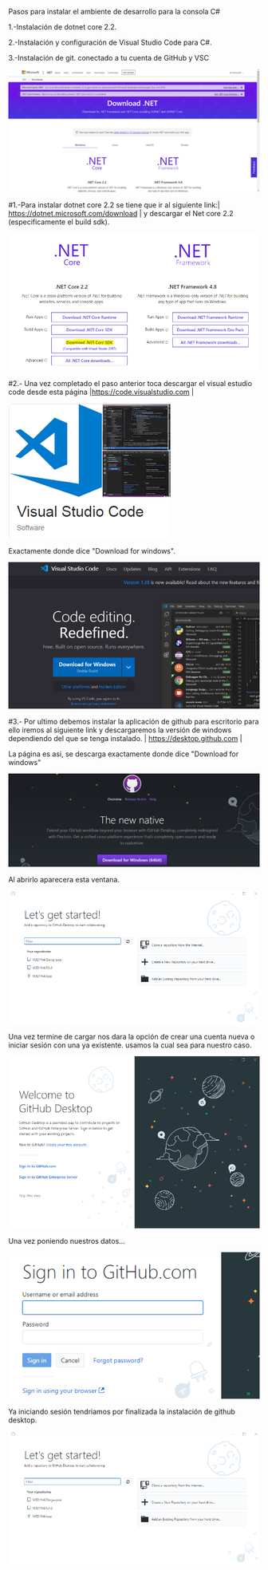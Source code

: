 Pasos para instalar el ambiente de desarrollo para la consola C#

1.-Instalación de dotnet core 2.2.

2.-Instalación y configuración de Visual Studio Code para C#.

3.-Instalación de git. conectado a tu cuenta de GitHub y VSC

![alt text](https://raw.githubusercontent.com/M3D1N4/Dorya-poo/master/Images/Download%20net%20pagina.PNG "Logo Title Text 1")

#1.-Para instalar dotnet core 2.2 se tiene que ir al siguiente link:| https://dotnet.microsoft.com/download | y descargar el Net core 2.2 (especificamente el build sdk).

![alt text](https://raw.githubusercontent.com/M3D1N4/Dorya-poo/master/Images/DownloadNet%20Descarga.PNG "Logo Title Text 1")

#2.-  Una vez completado el paso anterior toca descargar el visual estudio code desde esta página |https://code.visualstudio.com |

![alt text](https://raw.githubusercontent.com/M3D1N4/Dorya-poo/master/Images/images/VSC.png "Logo Title Text 1")

Exactamente donde dice "Download for windows".

![alt text](https://raw.githubusercontent.com/M3D1N4/Dorya-poo/master/Images/images/VSC%20Dwnld.png "Logo Title Text 1")


 
 #3.- Por ultimo debemos instalar la aplicación de github para escritorio para ello iremos al siguiente link y descargaremos la versión de windows dependiendo del que se tenga instalado.
| https://desktop.github.com |

La página es asi, se descarga exactamente donde dice "Download for windows"

![alt text](https://raw.githubusercontent.com/M3D1N4/Dorya-poo/master/Images/Github%20Dsk.png "Logo Title Text 1")

Al abrirlo aparecera esta ventana.

![alt text](https://raw.githubusercontent.com/M3D1N4/Dorya-poo/master/Images/Gt%20final.png "Logo Title Text 1")

Una vez termine de cargar nos dara la opción de crear una cuenta nueva o iniciar sesión con una ya existente. usamos la cual sea para nuestro caso.

![alt text](https://raw.githubusercontent.com/M3D1N4/Dorya-poo/master/Images/gtSign.png "Logo Title Text 1")

Una vez poniendo nuestros datos...

![alt text](https://raw.githubusercontent.com/M3D1N4/Dorya-poo/master/Images/info.png "Logo Title Text 1")

Ya iniciando sesión tendriamos por finalizada la instalación de github desktop.

![alt text](https://raw.githubusercontent.com/M3D1N4/Dorya-poo/master/Images/Gt%20final.png "Logo Title Text 1")



